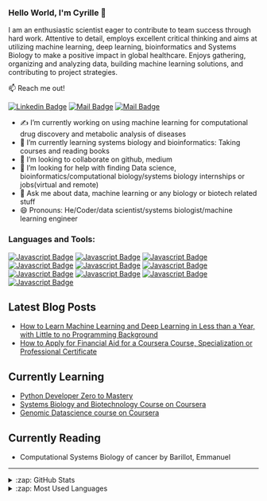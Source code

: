### Hello World, I'm Cyrille 👋
I am an enthusiastic scientist eager to contribute to team success through hard work. Attentive to detail, employs excellent critical thinking and aims at utilizing machine learning, deep learning, bioinformatics and Systems Biology to make a positive impact in global healthcare. Enjoys gathering, organizing and analyzing data, building machine learning solutions, and contributing to project strategies.

    

:mailbox: Reach me out!    

[![Linkedin Badge](https://img.shields.io/badge/-@CyrilleMesueNJUME-929292?style=flat&labelColor=0e76a8&logo=linkedin&logoColor=white)](https://www.linkedin.com/in/cyrille-mesue-njume-3a448a184/) [![Mail Badge](https://img.shields.io/badge/-cyrillemesue@gmail.com-d27f7a?style=flat&labelColor=c0392b&logo=gmail&logoColor=white)](mailto:cyrillemesue@gmail.com) [![Mail Badge](https://img.shields.io/badge/-@CyrilleMesue-4a2019?style=flat&labelColor=010203&logo=medium&logoColor=white)](https://medium.com/@cyrillemesue) 


-  ✍ I’m currently working on using machine learning for computational drug discovery and metabolic analysis of diseases
- 🌱 I’m currently learning systems biology and bioinformatics: Taking courses and reading books
- 👯 I’m looking to collaborate on github, medium
- 🤔 I’m looking for help with finding Data science, bioinformatics/computational biology/systems biology internships or jobs(virtual and remote)
- 💬 Ask me about data, machine learning or any biology or biotech related stuff
- 😄 Pronouns: He/Coder/data scientist/systems biologist/machine learning engineer


### Languages and Tools:

[![Javascript Badge](https://img.shields.io/badge/-Python3-797979?style=for-the-badge&labelColor=white&logo=python&logoColor=2497ff)](#)
[![Javascript Badge](https://img.shields.io/badge/-MATLAB-797979?style=for-the-badge&labelColor=white&logo=octave&logoColor=2497ff)](#)
[![Javascript Badge](https://img.shields.io/badge/-MS_Excel-797979?style=for-the-badge&labelColor=white&logo=microsoft&logoColor=9aff24)](#)
[![Javascript Badge](https://img.shields.io/badge/-r_programming-797979?style=for-the-badge&labelColor=white&logo=rstudio&logoColor=ff9c24)](#)
[![Javascript Badge](https://img.shields.io/badge/-Github-797979?style=for-the-badge&labelColor=white&logo=github&logoColor=000000)](#)
[![Javascript Badge](https://img.shields.io/badge/-terminal-797979?style=for-the-badge&labelColor=white&logo=linux&logoColor=000000)](#)   
[![Javascript Badge](https://img.shields.io/badge/-COLAB-797979?style=for-the-badge&labelColor=white&logo=googlecolab&logoColor=F0DB4F)](#)
[![Javascript Badge](https://img.shields.io/badge/-Javascript-797979?style=for-the-badge&labelColor=yellow&logo=javascript&logoColor=black)](#)
[![Javascript Badge](https://img.shields.io/badge/-CSS-797979?style=for-the-badge&labelColor=white&logo=css3&logoColor=2497ff)](#)
[![Javascript Badge](https://img.shields.io/badge/-HTML-797979?style=for-the-badge&labelColor=white&logo=html5&logoColor=ff9c24)](#)    
  
  
## Latest Blog Posts    
* [How to Learn Machine Learning and Deep Learning in Less than a Year, with Little to no Programming Background](https://cyrillemesue.github.io/how-to-learn-machine-learning-and-deep-learning/)
* [How to Apply for Financial Aid for a Coursera Course, Specialization or Professional Certificate](https://cyrillemesue.github.io/applying-for-coursera-financial-aid/)  


## Currently Learning
* [Python Developer Zero to Mastery]([http://rosalind.info/problems/list-view/](https://www.udemy.com/course/complete-python-developer-zero-to-mastery/learn/lecture/16138371?start=0#overview))
* [Systems Biology and Biotechnology Course on Coursera](https://www.coursera.org/specializations/systems-biology)   
* [Genomic Datascience course on Coursera](https://www.coursera.org/specializations/genomic-data-science)


## Currently Reading 
* Computational Systems Biology of cancer by Barillot, Emmanuel 

----------------------------------------------------------------------------------------------------
<details>
  <summary>:zap: GitHub Stats</summary>

  <img align="left" alt="Cyrille's GitHub Stats" src="https://github-readme-stats.vercel.app/api?username=cyrillemesue&show_icons=true&hide_border=true" />

</details>

<details>
  <summary>:zap: Most Used Languages</summary>

<img align="left" alt="Cyrille's GitHub Top Languages" src="https://github-readme-stats.vercel.app/api/top-langs/?username=cyrillemesue" />

</details>



